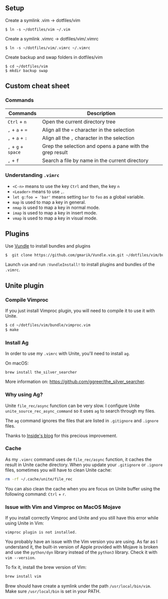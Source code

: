 ## Setup

Create a symlink .vim -> dotfiles/vim
```
$ ln -s ~/dotfiles/vim ~/.vim
```

Create a symlink .vimrc -> dotfiles/vim/.vimrc
```
$ ln -s ~/dotfiles/vim/.vimrc ~/.vimrc
```

Create backup and swap folders in dotfiles/vim
```
$ cd ~/dotfiles/vim
$ mkdir backup swap
```

## Custom cheat sheet

### Commands

| Commands | Description |
|----------|-------------|
| `Ctrl` + `n` | Open the current directory tree |
| `,` + `a` + `=` | Align all the `=` character in the selection |
| `,` + `a` + `:` | Align all the `,` character in the selection |
| `,` + `g` + `space` | Grep the selection and opens a pane with the grep result |
| `,` + `f` | Search a file by name in the current directory |

### Understanding `.vimrc`

- `<C-n>` means to use the key `Ctrl` and then, the key `n`
- `<Leader>` means to use `,`.
- `let g:foo = 'bar'` means setting `bar` to `foo` as a global variable.
- `map` is used to map a key in general.
- `nmap` is used to map a key in normal mode.
- `imap` is used to map a key in insert mode.
- `vmap` is used to map a key in visual mode.

## Plugins

Use [Vundle](https://github.com/gmarik/Vundle.vim) to install bundles and
plugins

```sh
$  git clone https://github.com/gmarik/Vundle.vim.git ~/dotfiles/vim/bundle/Vundle.vim
```

Launch `vim` and run `:VundleInstall!` to install plugins and bundles of the
`.vimrc`.


## Unite plugin

### Compile Vimproc

If you just install Vimproc plugin, you will need to compile it to use it with
Unite.

```sh
$ cd ~/dotfiles/vim/bundle/vimproc.vim
$ make
```

### Install Ag

In order to use my `.vimrc` with Unite, you'll need to install `ag`.

On macOS:
```
brew install the_silver_searcher
```

More information on: https://github.com/ggreer/the_silver_searcher.

### Why using Ag?

Unite `file_rec/async` function can be very slow. I configure Unite `unite_source_rec_async_command` so it uses `ag` to search
through my files.

The `ag` command ignores the files that are listed in `.gitignore` and `.ignore`
files.

Thanks to [Inside's blog](http://insidesblog.blogspot.fr/2013/07/unitevim-and-many-files-in-project.html) for this precious improvement.

### Cache

As my `.vimrc` command uses de `file_rec/async` function, it caches the result
in Unite cache directory. When you update your `.gitignore` or `.ignore` files,
sometimes you will have to clean Unite cache:

```sh
rm -rf ~/.cache/unite/file_rec
```

You can also clean the cache when you are focus on Unite buffer using the
following command: `Ctrl` + `r`.

### Issue with Vim and Vimproc on MacOS Mojave

If you install correctly Vimproc and Unite and you still have this error while
using Unite in Vim:
```
vimproc plugin is not installed.
```

You probably have an issue with the Vim version you are using. As far as I
understand it, the built-in version of Apple provided with Mojave is broken and
use the `python/dyn` library instead of the `python3` library. Check it with
`vim --version`.

To fix it, install the brew version of Vim:
```sh
brew install vim
```

Brew should have create a symlink under the path `/usr/local/bin/vim`. Make sure
`/usr/local/bin` is set in your PATH.
